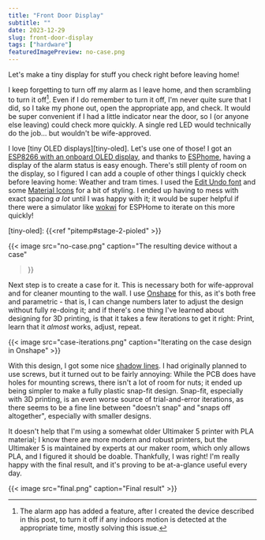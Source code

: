 ```yaml
---
title: "Front Door Display"
subtitle: ""
date: 2023-12-29
slug: front-door-display
tags: ["hardware"]
featuredImagePreview: no-case.png
---
```


<!--
    cSpell: words wokwi OLED pioled pitemp Ultimaker Onshape
-->

Let's make a tiny display for stuff you check right before leaving home!

<!--more-->

I keep forgetting to turn off my alarm as I leave home, and then scrambling to
turn it off[^turns-off-automatically]. Even if I do remember to turn it off, I'm
never quite sure that I did, so I take my phone out, open the appropriate app,
and check. It would be super convenient if I had a little indicator near the
door, so I (or anyone else leaving) could check more quickly. A single red LED
would technically do the job... but wouldn't be wife-approved.

[^turns-off-automatically]: The alarm app has added a feature, after I created the device described in this post, to turn it off if any indoors motion is detected at the appropriate time, mostly solving this issue.

I love [tiny OLED displays][tiny-oled]. Let's use one of those! I got an
[ESP8266 with an onboard OLED display][esp8266-with-display], and thanks to
[ESPhome][esphome], having a display of the alarm status is easy enough. There's
still plenty of room on the display, so I figured I can add a couple of other
things I quickly check before leaving home: Weather and tram times. I used the
[Edit Undo font][edit-undo-font] and some [Material Icons][material-icons] for a
bit of styling. I ended up having to mess with exact spacing *a lot* until I was
happy with it; it would be super helpful if there were a simulator like [wokwi]
for ESPHome to iterate on this more quickly!

[tiny-oled]: {{<ref "pitemp#stage-2-pioled" >}}

[esp8266-with-display]: https://www.aliexpress.com/item/1005004839191268.html
[esphome]: https://esphome.io/
[edit-undo-font]: https://www.dafont.com/edit-undo.font
[material-icons]: https://fonts.google.com/icons
[wokwi]: https://wokwi.com/

{{< image src="no-case.png"
    caption="The resulting device without a case"
>}}

Next step is to create a case for it. This is necessary both for wife-approval
and for cleaner mounting to the wall. I use [Onshape] for this, as it's both
free and parametric - that is, I can change numbers later to adjust the design
without fully re-doing it; and if there's one thing I've learned about designing
for 3D printing, is that it takes a few iterations to get it right: Print, learn
that it *almost* works, adjust, repeat.

{{< image src="case-iterations.png"
  caption="Iterating on the case design in Onshape" >}}

[Onshape]: https://onshape.com

With this design, I got some nice [shadow lines]. I had originally planned to
use screws, but it turned out to be fairly annoying: While the PCB does have
holes for mounting screws, there isn't a lot of room for nuts; it ended up being
simpler to make a fully plastic snap-fit design. Snap-fit, especially with 3D
printing, is an even worse source of trial-and-error iterations, as there seems
to be a fine line between "doesn't snap" and "snaps off altogether", especially
with smaller designs.

[shadow lines]: https://www.youtube.com/watch?v=8dhFhU7Nl_0

It doesn't help that I'm using a somewhat older Ultimaker 5 printer with PLA
material; I know there are more modern and robust printers, but the Ultimaker 5
is maintained by experts at our maker room, which only allows PLA, and I figured
it should be doable. Thankfully, I was right! I'm really happy with the final
result, and it's proving to be at-a-glance useful every day.

{{< image src="final.png" caption="Final result" >}}
